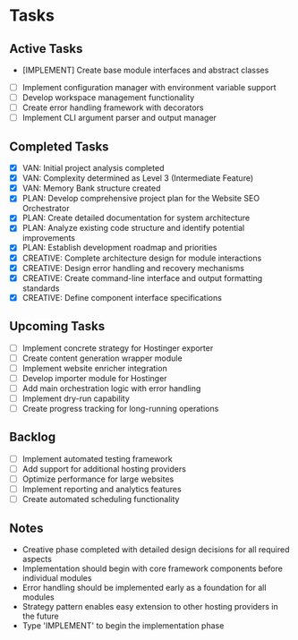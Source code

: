 # Tasks

## Active Tasks
- [IMPLEMENT] Create base module interfaces and abstract classes
- [ ] Implement configuration manager with environment variable support
- [ ] Develop workspace management functionality
- [ ] Create error handling framework with decorators
- [ ] Implement CLI argument parser and output manager

## Completed Tasks
- [x] VAN: Initial project analysis completed
- [x] VAN: Complexity determined as Level 3 (Intermediate Feature)
- [x] VAN: Memory Bank structure created
- [x] PLAN: Develop comprehensive project plan for the Website SEO Orchestrator
- [x] PLAN: Create detailed documentation for system architecture
- [x] PLAN: Analyze existing code structure and identify potential improvements
- [x] PLAN: Establish development roadmap and priorities
- [x] CREATIVE: Complete architecture design for module interactions
- [x] CREATIVE: Design error handling and recovery mechanisms
- [x] CREATIVE: Create command-line interface and output formatting standards
- [x] CREATIVE: Define component interface specifications

## Upcoming Tasks
- [ ] Implement concrete strategy for Hostinger exporter
- [ ] Create content generation wrapper module
- [ ] Implement website enricher integration
- [ ] Develop importer module for Hostinger
- [ ] Add main orchestration logic with error handling
- [ ] Implement dry-run capability
- [ ] Create progress tracking for long-running operations

## Backlog
- [ ] Implement automated testing framework
- [ ] Add support for additional hosting providers
- [ ] Optimize performance for large websites
- [ ] Implement reporting and analytics features
- [ ] Create automated scheduling functionality

## Notes
- Creative phase completed with detailed design decisions for all required aspects
- Implementation should begin with core framework components before individual modules
- Error handling should be implemented early as a foundation for all modules
- Strategy pattern enables easy extension to other hosting providers in the future
- Type 'IMPLEMENT' to begin the implementation phase 